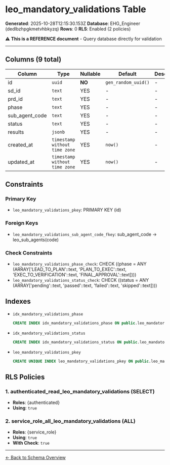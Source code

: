# leo_mandatory_validations Table

**Generated**: 2025-10-28T12:15:30.153Z
**Database**: EHG_Engineer (dedlbzhpgkmetvhbkyzq)
**Rows**: 0
**RLS**: Enabled (2 policies)

⚠️ **This is a REFERENCE document** - Query database directly for validation

---

## Columns (9 total)

| Column | Type | Nullable | Default | Description |
|--------|------|----------|---------|-------------|
| id | `uuid` | **NO** | `gen_random_uuid()` | - |
| sd_id | `text` | YES | - | - |
| prd_id | `text` | YES | - | - |
| phase | `text` | YES | - | - |
| sub_agent_code | `text` | YES | - | - |
| status | `text` | YES | - | - |
| results | `jsonb` | YES | - | - |
| created_at | `timestamp without time zone` | YES | `now()` | - |
| updated_at | `timestamp without time zone` | YES | `now()` | - |

## Constraints

### Primary Key
- `leo_mandatory_validations_pkey`: PRIMARY KEY (id)

### Foreign Keys
- `leo_mandatory_validations_sub_agent_code_fkey`: sub_agent_code → leo_sub_agents(code)

### Check Constraints
- `leo_mandatory_validations_phase_check`: CHECK ((phase = ANY (ARRAY['LEAD_TO_PLAN'::text, 'PLAN_TO_EXEC'::text, 'EXEC_TO_VERIFICATION'::text, 'FINAL_APPROVAL'::text])))
- `leo_mandatory_validations_status_check`: CHECK ((status = ANY (ARRAY['pending'::text, 'passed'::text, 'failed'::text, 'skipped'::text])))

## Indexes

- `idx_mandatory_validations_phase`
  ```sql
  CREATE INDEX idx_mandatory_validations_phase ON public.leo_mandatory_validations USING btree (phase)
  ```
- `idx_mandatory_validations_status`
  ```sql
  CREATE INDEX idx_mandatory_validations_status ON public.leo_mandatory_validations USING btree (status)
  ```
- `leo_mandatory_validations_pkey`
  ```sql
  CREATE UNIQUE INDEX leo_mandatory_validations_pkey ON public.leo_mandatory_validations USING btree (id)
  ```

## RLS Policies

### 1. authenticated_read_leo_mandatory_validations (SELECT)

- **Roles**: {authenticated}
- **Using**: `true`

### 2. service_role_all_leo_mandatory_validations (ALL)

- **Roles**: {service_role}
- **Using**: `true`
- **With Check**: `true`

---

[← Back to Schema Overview](../database-schema-overview.md)

